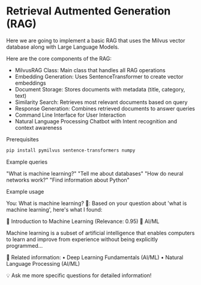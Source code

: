 # Retrieval Autmented Generation (RAG)

Here we are going to implement a basic RAG that uses the Milvus vector database along with Large Language Models.

Here are the core components of the RAG:

- MilvusRAG Class: Main class that handles all RAG operations
- Embedding Generation: Uses SentenceTransformer to create vector embeddings
- Document Storage: Stores documents with metadata (title, category, text)
- Similarity Search: Retrieves most relevant documents based on query
- Response Generation: Combines retrieved documents to answer queries
- Command Line Interface for User Interaction
- Natural Language Processing Chatbot with Intent recognition and context awareness

Prerequisites

```bash
pip install pymilvus sentence-transformers numpy
```

Example queries

"What is machine learning?"
"Tell me about databases"
"How do neural networks work?"
"Find information about Python"

Example usage

You: What is machine learning?
🤖: Based on your question about 'what is machine learning', here's what I found:

📄 Introduction to Machine Learning (Relevance: 0.95)
📁 AI/ML

Machine learning is a subset of artificial intelligence that enables computers to learn and improve from experience without being explicitly programmed...

🔗 Related information:
   • Deep Learning Fundamentals (AI/ML)
   • Natural Language Processing (AI/ML)

💡 Ask me more specific questions for detailed information!
